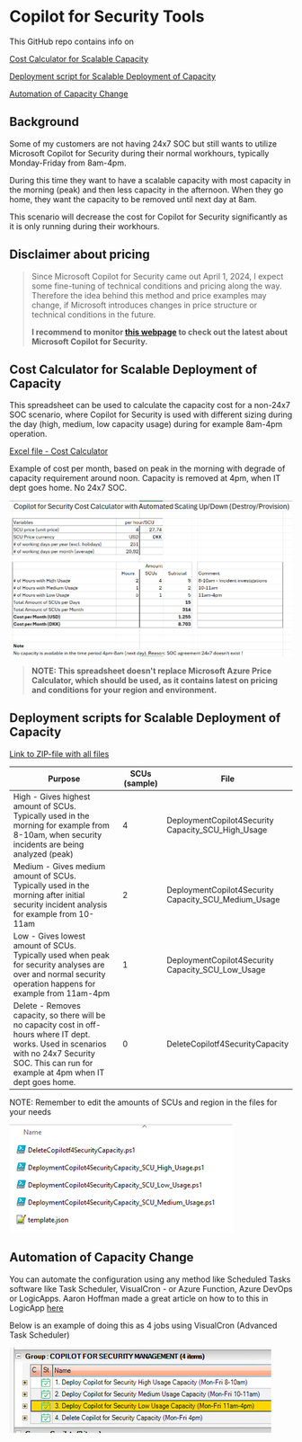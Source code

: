 # Copilot for Security Tools
This GitHub repo contains info on

[Cost Calculator for Scalable Capacity](https://github.com/KnudsenMorten/Copilot4SecurityTools/tree/main#cost-calculator-for-scalable-deployment-of-capacity)

[Deployment script for Scalable Deployment of Capacity](https://github.com/KnudsenMorten/Copilot4SecurityTools/tree/main#deployment-script-for-scalable-deployment-of-capacity)

[Automation of Capacity Change](https://github.com/KnudsenMorten/Copilot4SecurityTools/tree/main#automation-of-capacity-change)



## Background

Some of my customers are not having 24x7 SOC but still wants to utilize Microsoft Copilot for Security during their normal workhours, typically Monday-Friday from 8am-4pm. 

During this time they want to have a scalable capacity with most capacity in the morning (peak) and then less capacity in the afternoon. When they go home, they want the capacity to be removed until next day at 8am. 

This scenario will decrease the cost for Copilot for Security significantly as it is only running during their workhours.



## Disclaimer about pricing

> Since Microsoft Copilot for Security came out April 1, 2024, I expect some fine-tuning of technical conditions and pricing along the way. Therefore the idea behind this method and price examples may change, if Microsoft introduces changes in price structure or technical conditions in the future.
>
> **I recommend to monitor [this webpage](https://www.microsoft.com/en-us/security/business/ai-machine-learning/microsoft-copilot-security) to check out the latest about Microsoft Copilot for Security.**



## **Cost Calculator for Scalable Deployment of Capacity**

This spreadsheet can be used to calculate the capacity cost for a non-24x7 SOC scenario, where Copilot for Security is used with different sizing during the day (high, medium, low capacity usage) during for example 8am-4pm operation.

[Excel file - Cost Calculator](https://github.com/KnudsenMorten/Copilot4SecurityTools/raw/main/CostCalculator/Microsoft%20Copilot%20for%20Security%20Cost%20Calculator.xlsx )

Example of cost per month, based on peak in the morning with degrade of capacity requirement around noon. Capacity is removed at 4pm, when IT dept goes home. No 24x7 SOC.

![image-20240405183838900](https://github.com/KnudsenMorten/Copilot4SecurityTools/blob/main/img/image-20240405183838900.png)

> **NOTE: This spreadsheet doesn't replace Microsoft Azure Price Calculator, which should be used, as it contains latest on pricing and conditions for your region and environment.**



## Deployment scripts for Scalable Deployment of Capacity

[Link to ZIP-file with all files](https://github.com/KnudsenMorten/Copilot4SecurityTools/archive/refs/heads/main.zip)

| Purpose                                                      | SCUs (sample) | File                                                        |
| ------------------------------------------------------------ | ------------- | ----------------------------------------------------------- |
| High  - Gives highest amount of SCUs.   <br />Typically used in the morning for example from 8-10am, when  security incidents are being analyzed (peak) | 4             | DeploymentCopilot4Security  <br />Capacity_SCU_High_Usage   |
| Medium - Gives medium amount of SCUs. <br />Typically used in the morning after initial security incident analysis for example from 10-11am | 2             | DeploymentCopilot4Security  <br />Capacity_SCU_Medium_Usage |
| Low - Gives lowest amount of SCUs. <br />Typically used when peak for security analyses are over and normal security operation happens for example from 11am-4pm | 1             | DeploymentCopilot4Security <br />Capacity_SCU_Low_Usage     |
| Delete - Removes capacity, so there will be no capacity cost in off-hours where IT dept. works. Used in scenarios with no 24x7 Security SOC. This can run for example at 4pm when IT dept goes home. | 0             | DeleteCopilotf4SecurityCapacity                             |

NOTE: Remember to edit the amounts of SCUs and region in the files for your needs

![image-20240405185205986](https://github.com/KnudsenMorten/Copilot4SecurityTools/blob/main/img/image-20240405185205986.png)



## Automation of Capacity Change

You can automate the configuration using any method like Scheduled Tasks software like Task Scheduler, VisualCron - or Azure Function, Azure DevOps or LogicApps. Aaron Hoffman made a great article on how to to this in LogicApp [here](https://medium.com/@aaron.hoffmann/scheduling-microsoft-copilot-for-security-capacities-20f4b26f1999)

Below is an example of doing this as 4 jobs using VisualCron (Advanced Task Scheduler)

![image-20240405184741166](https://github.com/KnudsenMorten/Copilot4SecurityTools/blob/main/img/image-20240405184741166.png)


